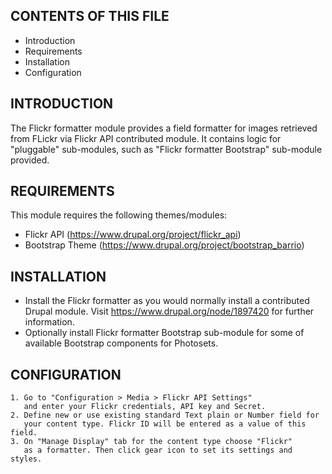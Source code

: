 CONTENTS OF THIS FILE
---------------------

 * Introduction
 * Requirements
 * Installation
 * Configuration

INTRODUCTION
------------

The Flickr formatter module provides a field formatter for
images retrieved from FLickr via Flickr API contributed module.
It contains logic for "pluggable" sub-modules,
such as "Flickr formatter Bootstrap" sub-module provided. 

REQUIREMENTS
------------

This module requires the following themes/modules:

 * Flickr API (https://www.drupal.org/project/flickr_api)
 * Bootstrap Theme (https://www.drupal.org/project/bootstrap_barrio)

INSTALLATION
------------

 * Install the Flickr formatter as you would normally install a
   contributed Drupal module. Visit https://www.drupal.org/node/1897420 for
   further information.
 * Optionally install Flickr formatter Bootstrap sub-module for some of
   available Bootstrap components for Photosets.

CONFIGURATION
-------------

    1. Go to "Configuration > Media > Flickr API Settings"
       and enter your Flickr credentials, API key and Secret.
    2. Define new or use existing standard Text plain or Number field for
       your content type. Flickr ID will be entered as a value of this field.
    3. On "Manage Display" tab for the content type choose "Flickr"
       as a formatter. Then click gear icon to set its settings and styles.

